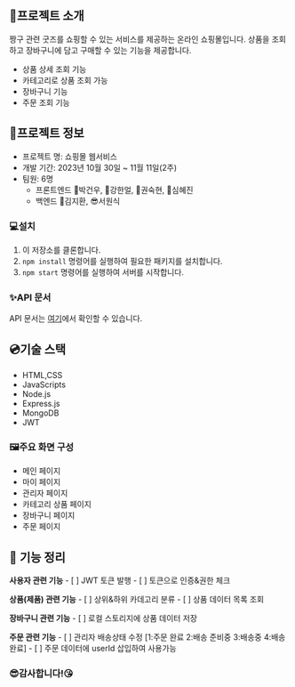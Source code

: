 ## 🎁프로젝트 소개

짱구 관련 굿즈를 쇼핑할 수 있는 서비스를 제공하는 온라인 쇼핑몰입니다. 
상품을 조회하고 장바구니에 담고 구매할 수 있는 기능을 제공합니다.

- 상품 상세 조회 기능
- 카테고리로 상품 조회 가능
- 장바구니 기능
- 주문 조회 기능

## 🔌프로젝트 정보

- 프로젝트 명: 쇼핑몰 웹서비스
- 개발 기간: 2023년 10월 30일 ~ 11월 11일(2주)
- 팀원: 6명
    - 프론트엔드
        👨박건우, 👦강한얼, 👧권숙현, 👩심혜진
    - 백엔드
        🧑김지환, 😎서원식

### 💻설치

1. 이 저장소를 클론합니다.
2. `npm install` 명령어를 실행하여 필요한 패키지를 설치합니다.
3. `npm start` 명령어를 실행하여 서버를 시작합니다.

### ✨API 문서

API 문서는 [여기](https://documenter.getpostman.com/view/30669436/2s9YXh5NWB)에서 확인할 수 있습니다.

## 💿기술 스택
- HTML,CSS
- JavaScripts
- Node.js
- Express.js
- MongoDB
- JWT

### 🖼주요 화면 구성
 - 메인 페이지
 - 마이 페이지
 - 관리자 페이지
 - 카테고리 상품 페이지
 - 장바구니 페이지
 - 주문 페이지

## 🚨 기능 정리

**사용자 관련 기능**
    - [ ] JWT 토큰 발행
    - [ ] 토큰으로 인증&권한 체크

**상품(제품) 관련 기능**
    - [ ] 상위&하위 카데고리 분류
    - [ ] 상품 데이터 목록 조회

**장바구니 관련 기능**
    - [ ] 로컬 스토리지에 상품 데이터 저장

**주문 관련 기능**
    - [ ] 관리자 배송상태 수정 [1:주문 완료 2:배송 준비중 3:배송중 4:배송 완료]
    - [ ] 주문 데이터에 userId 삽입하여 사용가능

### 😎감사합니다!😘
